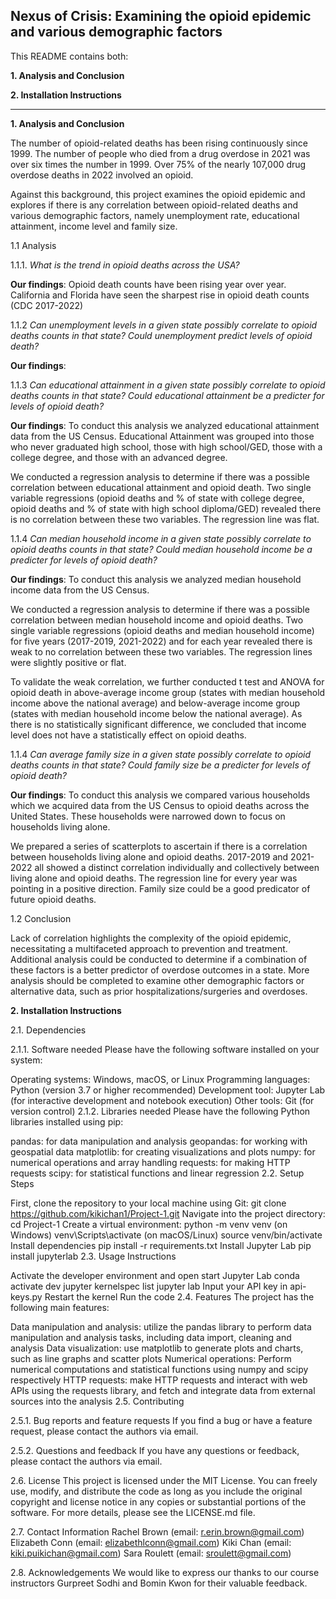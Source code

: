 Nexus of Crisis: Examining the opioid epidemic and various demographic factors
---
This README contains both:

**1. Analysis and Conclusion**

**2. Installation Instructions**
   
---
**1. Analysis and Conclusion**

The number of opioid-related deaths has been rising continuously since 1999. The number of people who died from a drug overdose in 2021 was over six times the number in 1999. Over 75% of the nearly 107,000 drug overdose deaths in 2022 involved an opioid.

Against this background, this project examines the opioid epidemic and explores if there is any correlation between opioid-related deaths and various demographic factors, namely unemployment rate, educational attainment, income level and family size.

1.1 Analysis

1.1.1. _What is the trend in opioid deaths across the USA?_

**Our findings**: Opioid death counts have been rising year over year. California and Florida have seen the sharpest rise in opioid death counts (CDC 2017-2022)

1.1.2 _Can unemployment levels in a given state possibly correlate to opioid deaths counts in that state? Could unemployment predict levels of opioid death?_

**Our findings**:

1.1.3 _Can educational attainment in a given state possibly correlate to opioid deaths counts in that state? Could educational attainment be a predicter for levels of opioid death?_

**Our findings**: To conduct this analysis we analyzed educational attainment data from the US Census. Educational Attainment was grouped into those who never graduated high school, those with high school/GED, those with a college degree, and those with an advanced degree.

We conducted a regression analysis to determine if there was a possible correlation between educational attainment and opioid death. Two single variable regressions (opioid deaths and % of state with college degree, opioid deaths and % of state with high school diploma/GED) revealed there is no correlation between these two variables. The regression line was flat.

1.1.4 _Can median household income in a given state possibly correlate to opioid deaths counts in that state? Could median household income be a predicter for levels of opioid death?_

**Our findings**: To conduct this analysis we analyzed median household income data from the US Census.

We conducted a regression analysis to determine if there was a possible correlation between median household income and opioid deaths. Two single variable regressions (opioid deaths and median household income) for five years (2017-2019, 2021-2022) and for each year revealed there is weak to no correlation between these two variables. The regression lines were slightly positive or flat. 

To validate the weak correlation, we further conducted t test and ANOVA for opioid death in above-average income group (states with median household income above the national average) and below-average income group (states with median household income below the national average). As there is no statistically significant difference, we concluded that income level does not have a statistically effect on opioid deaths.


1.1.4 _Can average family size in a given state possibly correlate to opioid deaths counts in that state? Could family size be a predicter for levels of opioid death?_

**Our findings**: To conduct this analysis we compared various households which we acquired data from the US Census to opioid deaths across the United States. These households were narrowed down to focus on households living alone.

We prepared a series of scatterplots to ascertain if there is a correlation between households living alone and opioid deaths. 2017-2019 and 2021-2022 all showed a distinct correlation individually and collectively between living alone and opioid deaths. The regression line for every year was pointing in a positive direction. Family size could be a good predicator of future opioid deaths.


1.2 Conclusion

Lack of correlation highlights the complexity of the opioid epidemic, necessitating a multifaceted approach to prevention and treatment. Additional analysis could be conducted to determine if a combination of these factors is a better predictor of overdose outcomes in a state. More analysis should be completed to examine other demographic factors or alternative data, such as prior hospitalizations/surgeries and overdoses.

**2. Installation Instructions**

2.1. Dependencies

2.1.1. Software needed Please have the following software installed on your system:

Operating systems: Windows, macOS, or Linux
Programming languages: Python (version 3.7 or higher recommended)
Development tool: Jupyter Lab (for interactive development and notebook execution)
Other tools: Git (for version control)
2.1.2. Libraries needed Please have the following Python libraries installed using pip:

pandas: for data manipulation and analysis
geopandas: for working with geospatial data
matplotlib: for creating visualizations and plots
numpy: for numerical operations and array handling
requests: for making HTTP requests
scipy: for statistical functions and linear regression
2.2. Setup Steps

First, clone the repository to your local machine using Git: git clone https://github.com/kikichan1/Project-1.git
Navigate into the project directory: cd Project-1
Create a virtual environment: python -m venv venv (on Windows) venv\Scripts\activate (on macOS/Linux) source venv/bin/activate
Install dependencies pip install -r requirements.txt
Install Jupyter Lab pip install jupyterlab
2.3. Usage Instructions

Activate the developer environment and open start Jupyter Lab conda activate dev jupyter kernelspec list jupyter lab
Input your API key in api-keys.py
Restart the kernel
Run the code
2.4. Features The project has the following main features:

Data manipulation and analysis: utilize the pandas library to perform data manipulation and analysis tasks, including data import, cleaning and analysis
Data visualization: use matplotlib to generate plots and charts, such as line graphs and scatter plots
Numerical operations: Perform numerical computations and statistical functions using numpy and scipy respectively
HTTP requests: make HTTP requests and interact with web APIs using the requests library, and fetch and integrate data from external sources into the analysis
2.5. Contributing

2.5.1. Bug reports and feature requests If you find a bug or have a feature request, please contact the authors via email.

2.5.2. Questions and feedback If you have any questions or feedback, please contact the authors via email.

2.6. License This project is licensed under the MIT License. You can freely use, modify, and distribute the code as long as you include the original copyright and license notice in any copies or substantial portions of the software. For more details, please see the LICENSE.md file.

2.7. Contact Information Rachel Brown (email: r.erin.brown@gmail.com) Elizabeth Conn (email: elizabethlconn@gmail.com) Kiki Chan (email: kiki.puikichan@gmail.com) Sara Roulett (email: sroulett@gmail.com)

2.8. Acknowledgements We would like to express our thanks to our course instructors Gurpreet Sodhi and Bomin Kwon for their valuable feedback.
